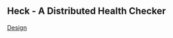 ## Heck - A Distributed Health Checker

[Design](https://kaviraj.me/project-to-learn-distributed-systems/)
